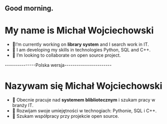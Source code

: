 ## Good morning.

<!--
**m5934/m5934** is a ✨ _special_ ✨ repository because its `README.md` (this file) appears on your GitHub profile.
-->

# My name is Michał Wojciechowski

- 🔭I’m currently working on **library system** and I search work in IT.
- 🌱 I am developing my skills in technologies Python, SQL and C++.
- 👯 I’m looking to collaborate on open source project.

---------------Polska wersja-----------------------

# Nazywam się Michał Wojciechowski

- 🔭 Obecnie pracuje nad **systemem blibliotecznym** i szukam pracy w branży IT.
- 🌱 Rozwijam swoje umiejętności w technogiach: Pythonie, SQL i C++.
- 👯 Szukam współpracy przy projekcie open source.
